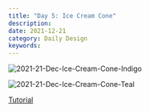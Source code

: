 ```yaml
---
title: "Day 5: Ice Cream Cone"
description:
date: 2021-12-21 
category: Daily Design
keywords: 
---
```


![2021-21-Dec-Ice-Cream-Cone-Indigo](https://user-images.githubusercontent.com/3475947/147011111-c560dd7c-397e-472b-9d29-97592a2d6708.png)

![2021-21-Dec-Ice-Cream-Cone-Teal](https://user-images.githubusercontent.com/3475947/147011119-2d98cbaf-83ac-4448-964c-3457e952a559.png)

[Tutorial](https://www.youtube.com/watch?v=JbHgRnf9SZQ)
